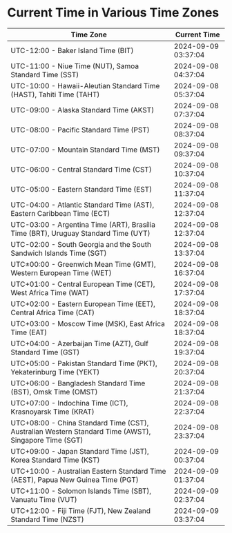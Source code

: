 # Current Time in Various Time Zones

| Time Zone | Current Time |
|-----------|--------------|
| UTC-12:00 - Baker Island Time (BIT) | 2024-09-09 03:37:04 |
| UTC-11:00 - Niue Time (NUT), Samoa Standard Time (SST) | 2024-09-08 04:37:04 |
| UTC-10:00 - Hawaii-Aleutian Standard Time (HAST), Tahiti Time (TAHT) | 2024-09-08 05:37:04 |
| UTC-09:00 - Alaska Standard Time (AKST) | 2024-09-08 07:37:04 |
| UTC-08:00 - Pacific Standard Time (PST) | 2024-09-08 08:37:04 |
| UTC-07:00 - Mountain Standard Time (MST) | 2024-09-08 09:37:04 |
| UTC-06:00 - Central Standard Time (CST) | 2024-09-08 10:37:04 |
| UTC-05:00 - Eastern Standard Time (EST) | 2024-09-08 11:37:04 |
| UTC-04:00 - Atlantic Standard Time (AST), Eastern Caribbean Time (ECT) | 2024-09-08 12:37:04 |
| UTC-03:00 - Argentina Time (ART), Brasília Time (BRT), Uruguay Standard Time (UYT) | 2024-09-08 12:37:04 |
| UTC-02:00 - South Georgia and the South Sandwich Islands Time (SGT) | 2024-09-08 13:37:04 |
| UTC±00:00 - Greenwich Mean Time (GMT), Western European Time (WET) | 2024-09-08 16:37:04 |
| UTC+01:00 - Central European Time (CET), West Africa Time (WAT) | 2024-09-08 17:37:04 |
| UTC+02:00 - Eastern European Time (EET), Central Africa Time (CAT) | 2024-09-08 18:37:04 |
| UTC+03:00 - Moscow Time (MSK), East Africa Time (EAT) | 2024-09-08 18:37:04 |
| UTC+04:00 - Azerbaijan Time (AZT), Gulf Standard Time (GST) | 2024-09-08 19:37:04 |
| UTC+05:00 - Pakistan Standard Time (PKT), Yekaterinburg Time (YEKT) | 2024-09-08 20:37:04 |
| UTC+06:00 - Bangladesh Standard Time (BST), Omsk Time (OMST) | 2024-09-08 21:37:04 |
| UTC+07:00 - Indochina Time (ICT), Krasnoyarsk Time (KRAT) | 2024-09-08 22:37:04 |
| UTC+08:00 - China Standard Time (CST), Australian Western Standard Time (AWST), Singapore Time (SGT) | 2024-09-08 23:37:04 |
| UTC+09:00 - Japan Standard Time (JST), Korea Standard Time (KST) | 2024-09-09 00:37:04 |
| UTC+10:00 - Australian Eastern Standard Time (AEST), Papua New Guinea Time (PGT) | 2024-09-09 01:37:04 |
| UTC+11:00 - Solomon Islands Time (SBT), Vanuatu Time (VUT) | 2024-09-09 02:37:04 |
| UTC+12:00 - Fiji Time (FJT), New Zealand Standard Time (NZST) | 2024-09-09 03:37:04 |
